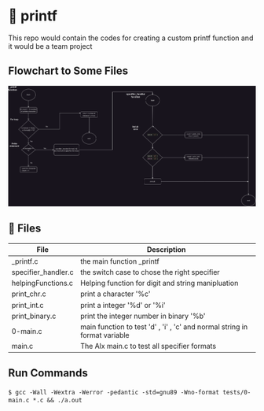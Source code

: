 # 🐉 printf
This repo would contain the codes for creating a custom printf function and it would be a team project

## Flowchart to Some Files
<img src="https://github.com/Isaiah-woko/printf/blob/master/documentation_files/Untitled%20Diagram.drawio.png">

## 📂 Files 
|File|Description|
|---|---|
|_printf.c| the main function _printf|
|specifier_handler.c| the switch case to chose the right specifier|
|helpingFunctions.c|Helping function for digit and string manipluation|
|print_chr.c|print a character '%c' |
|print_int.c|print a integer '%d' or '%i'|
|print_binary.c|print the integer number in binary '%b'|
|0-main.c | main function to test 'd' , 'i' , 'c' and normal string in format variable|
|main.c |The Alx main.c to test all specifier formats| 


## Run Commands
    $ gcc -Wall -Wextra -Werror -pedantic -std=gnu89 -Wno-format tests/0-main.c *.c && ./a.out
